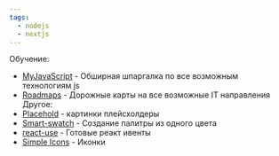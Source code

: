 ```yaml
---
tags:
  - nodejs
  - nextjs
---
```

Обучение:
- [MyJavaScript](https://my-js.org/) - Обширная шпаргалка по все возможным технологиям js
- [Roadmaps](https://roadmap.sh) -  Дорожные карты на все возможные IT направления
Другое:
- [Placehold](https://placehold.co) - картинки плейсхолдеры
- [Smart-swatch](https://smart-swatch.netlify.app/) - Создание палитры из одного цвета
- [react-use](https://streamich.github.io/react-use/?path=/story/components-usekey--demo) - Готовые реакт ивенты
- [Simple Icons](https://simpleicons.org/?q=postg) - Иконки